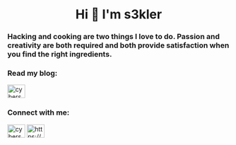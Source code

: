 <h1 align="center">Hi 👋 I'm s3kler</h1>
<h3 align="left">Hacking and cooking are two things I love to do. Passion and creativity are both required and both provide satisfaction when you find the right ingredients.</h3>

<h3 align="left">Read my blog:</h3>
<p align="left">
  <a href="https://cybersekler.com" target="blank"><img align="center" src="https://www.confluencetax.com/wp-content/uploads/2016/04/blog-icon-png-218.png" alt="cybersekler" height="30" width="40" /></a>
<h3 align="left">Connect with me:</h3>
<p align="left">
<a href="https://twitter.com/cybersekler" target="blank"><img align="center" src="https://raw.githubusercontent.com/rahuldkjain/github-profile-readme-generator/master/src/images/icons/Social/twitter.svg" alt="cybersekler" height="30" width="40" /></a>
<a href="https://linkedin.com/in/https://www.linkedin.com/in/szilamer-gyorgy/" target="blank"><img align="center" src="https://raw.githubusercontent.com/rahuldkjain/github-profile-readme-generator/master/src/images/icons/Social/linked-in-alt.svg" alt="https://www.linkedin.com/in/szilamer-gyorgy/" height="30" width="40" /></a>
</p>

